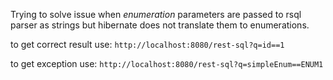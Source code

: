 Trying to solve issue when *enumeration* parameters are passed to rsql parser as strings but hibernate does not translate them to enumerations.   

to get correct result use:
```http://localhost:8080/rest-sql?q=id==1```  
 
to get exception use:
```http://localhost:8080/rest-sql?q=simpleEnum==ENUM1```
